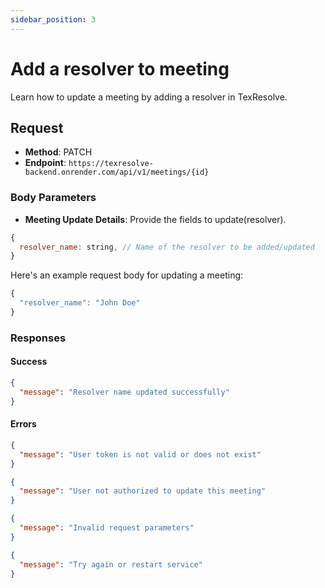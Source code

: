 ```yaml
---
sidebar_position: 3
---
```


# Add a resolver to meeting

Learn how to update a meeting by adding a resolver in TexResolve.

## Request

- **Method**: PATCH
- **Endpoint**: `https://texresolve-backend.onrender.com/api/v1/meetings/{id}`

### Body Parameters

- **Meeting Update Details**: Provide the fields to update(resolver).

```jsx title="update meeting schema"
{
  resolver_name: string, // Name of the resolver to be added/updated
}
```

Here's an example request body for updating a meeting:

```jsx title="updating meeting example"
{
  "resolver_name": "John Doe"
}
```

### Responses

#### Success

```json title="statusCode 200: success"
{
  "message": "Resolver name updated successfully"
}
```

#### Errors

```json title="statusCode 401: Authentication error"
{
  "message": "User token is not valid or does not exist"
}
```

```json title="statusCode 403: Forbidden"
{
  "message": "User not authorized to update this meeting"
}
```

```json title="statusCode 400: Bad Request"
{
  "message": "Invalid request parameters"
}
```

```json title="statusCode 500: Internal Server Error"
{
  "message": "Try again or restart service"
}
```
